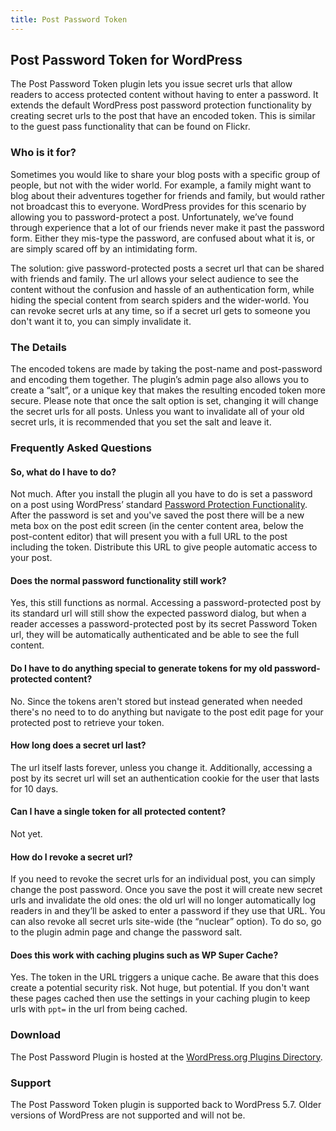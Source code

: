 ```yaml
---
title: Post Password Token
---
```


## Post Password Token for WordPress

The Post Password Token plugin lets you issue secret urls that allow readers to access protected content without having to enter a password. It extends the default WordPress post password protection functionality by creating secret urls to the post that have an encoded token. This is similar to the guest pass functionality that can be found on Flickr.

###  Who is it for?

Sometimes you would like to share your blog posts with a specific group of people, but not with the wider world. For example, a family might want to blog about their adventures together for friends and family, but would rather not broadcast this to everyone. WordPress provides for this scenario by allowing you to password-protect a post. Unfortunately, we’ve found through experience that a lot of our friends never make it past the password form. Either they mis-type the password, are confused about what it is, or are simply scared off by an intimidating form.

The solution: give password-protected posts a secret url that can be shared with friends and family. The url allows your select audience to see the content without the confusion and hassle of an authentication form, while hiding the special content from search spiders and the wider-world. You can revoke secret urls at any time, so if a secret url gets to someone you don't want it to, you can simply invalidate it.

### The Details

The encoded tokens are made by taking the post-name and post-password and encoding them together. The plugin’s admin page also allows you to create a “salt”, or a unique key that makes the resulting encoded token more secure. Please note that once the salt option is set, changing it will change the secret urls for all posts. Unless you want to invalidate all of your old secret urls, it is recommended that you set the salt and leave it.

### Frequently Asked Questions

#### So, what do I have to do?
Not much. After you install the plugin all you have to do is set a password on a post using WordPress’ standard <a href="https://wordpress.org/support/article/content-visibility/">Password Protection Functionality</a>. After the password is set and you've saved the post there will be a new meta box on the post edit screen (in the center content area, below the post-content editor) that will present you with a full URL to the post including the token. Distribute this URL to give people automatic access to your post.

#### Does the normal password functionality still work?
Yes, this still functions as normal. Accessing a password-protected post by its standard url will still show the expected password dialog, but when a reader accesses a password-protected post by its secret Password Token url, they will be automatically authenticated and be able to see the full content.

#### Do I have to do anything special to generate tokens for my old password-protected content?
No. Since the tokens aren't stored but instead generated when needed there's no need to to do anything but navigate to the post edit page for your protected post to retrieve your token.

#### How long does a secret url last?
The url itself lasts forever, unless you change it. Additionally, accessing a post by its secret url will set an authentication cookie for the user that lasts for 10 days.

#### Can I have a single token for all protected content?
Not yet.

#### How do I revoke a secret url?

If you need to revoke the secret urls for an individual post, you can simply change the post password. Once you save the post it will create new secret urls and invalidate the old ones: the old url will no longer automatically log readers in and they’ll be asked to enter a password if they use that URL. You can also revoke all secret urls site-wide (the “nuclear” option). To do so, go to the plugin admin page and change the password salt.

#### Does this work with caching plugins such as WP Super Cache?
Yes. The token in the URL triggers a unique cache. Be aware that this does create a potential security risk. Not huge, but potential. If you don't want these pages cached then use the settings in your caching plugin to keep urls with <code>ppt=</code> in the url from being cached.

### Download

The Post Password Plugin is hosted at the <a href="http://wordpress.org/extend/plugins/post-password-plugin/">WordPress.org Plugins Directory</a>.

### Support

The Post Password Token plugin is supported back to WordPress 5.7. Older versions of WordPress are not supported and will not be.
